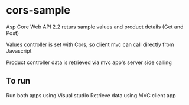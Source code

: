 # cors-sample

  Asp Core Web API 2.2 returs sample values and product details (Get and Post)

  Values controller is set with Cors, so client mvc can call directly from Javascript
  
  Product controller data is retrieved via mvc app's server side calling
  
  
## To run

  Run both apps using Visual studio
  Retrieve data using MVC client app
